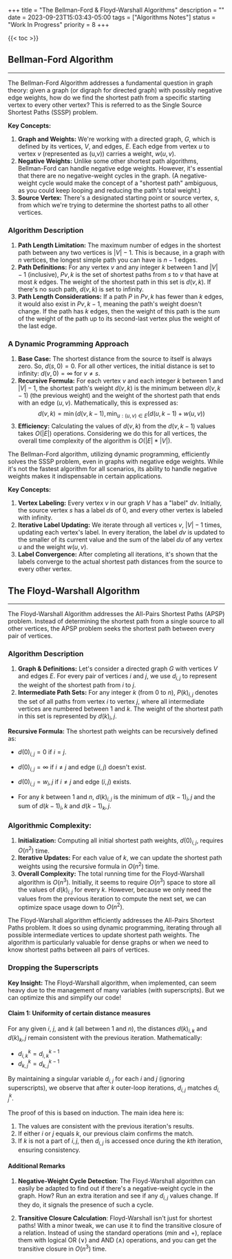 +++
title = "The Bellman-Ford & Floyd-Warshall Algorithms"
description = ""
date = 2023-09-23T15:03:43-05:00
tags = ["Algorithms Notes"]
status = "Work In Progress"
priority = 8
+++

{{< toc >}}


## Bellman-Ford Algorithm
***

The Bellman-Ford Algorithm addresses a fundamental question in graph theory: given a graph (or digraph for directed graph) with possibly negative edge weights, how do we find the shortest path from a specific starting vertex to every other vertex? This is referred to as the Single Source Shortest Paths (SSSP) problem.

**Key Concepts:**
1. **Graph and Weights:** We're working with a directed graph, $G$, which is defined by its vertices, $V$, and edges, $E$. Each edge from vertex $u$ to vertex $v$ (represented as (u,v)) carries a weight, $w(u,v)$.
2. **Negative Weights:** Unlike some other shortest path algorithms, Bellman-Ford can handle negative edge weights. However, it's essential that there are no negative-weight cycles in the graph. (A negative-weight cycle would make the concept of a "shortest path" ambiguous, as you could keep looping and reducing the path's total weight.)
3. **Source Vertex:** There's a designated starting point or source vertex, $s$, from which we're trying to determine the shortest paths to all other vertices.

### Algorithm Description
1. **Path Length Limitation:** The maximum number of edges in the shortest path between any two vertices is $|V| - 1$. This is because, in a graph with $n$ vertices, the longest simple path you can have is $n-1$ edges.
2. **Path Definitions:** For any vertex $v$ and any integer $k$ between 1 and $|V|-1$ (inclusive), $Pv,k$ is the set of shortest paths from $s$ to $v$ that have at most $k$ edges. The weight of the shortest path in this set is $d(v,k)$. If there's no such path, $d(v,k)$ is set to infinity.
3. **Path Length Considerations:** If a path $P$ in $Pv,k$ has fewer than $k$ edges, it would also exist in $Pv,k-1$, meaning the path's weight doesn't change. If the path has $k$ edges, then the weight of this path is the sum of the weight of the path up to its second-last vertex plus the weight of the last edge.

### A Dynamic Programming Approach
1. **Base Case:** The shortest distance from the source to itself is always zero. So, $d(s,0) = 0$. For all other vertices, the initial distance is set to infinity: $d(v,0) = ∞$ for $v ≠ s$.
2. **Recursive Formula:** For each vertex $v$ and each integer $k$ between 1 and $|V|-1$, the shortest path's weight $d(v,k)$ is the minimum between $d(v,k-1)$ (the previous weight) and the weight of the shortest path that ends with an edge $(u,v)$. Mathematically, this is expressed as:
$$ d(v, k) = \min(d(v, k − 1), \min_{u:(u,v)∈E} (d(u, k − 1) + w(u,v)) $$
3. **Efficiency:** Calculating the values of $d(v,k)$ from the $d(v,k-1)$ values takes $O(|E|)$ operations. Considering we do this for all vertices, the overall time complexity of the algorithm is $O(|E| * |V|)$.

The Bellman-Ford algorithm, utilizing dynamic programming, efficiently solves the SSSP problem, even in graphs with negative edge weights. While it's not the fastest algorithm for all scenarios, its ability to handle negative weights makes it indispensable in certain applications.

**Key Concepts:**
1. **Vertex Labeling:** Every vertex $v$ in our graph $V$ has a "label" $dv$. Initially, the source vertex $s$ has a label $ds$ of 0, and every other vertex is labeled with infinity.
2. **Iterative Label Updating:** We iterate through all vertices $v$, $|V|-1$ times, updating each vertex's label. In every iteration, the label $dv$ is updated to the smaller of its current value and the sum of the label $du$ of any vertex $u$ and the weight $w(u,v)$.
3. **Label Convergence:** After completing all iterations, it's shown that the labels converge to the actual shortest path distances from the source to every other vertex.





## The Floyd-Warshall Algorithm
***

The Floyd-Warshall Algorithm addresses the All-Pairs Shortest Paths (APSP) problem. Instead of determining the shortest path from a single source to all other vertices, the APSP problem seeks the shortest path between every pair of vertices. 

### **Algorithm Description**
1. **Graph & Definitions:** Let's consider a directed graph $G$ with vertices $V$ and edges $E$. For every pair of vertices $i$ and $j$, we use $d_{i,j}$ to represent the weight of the shortest path from $i$ to $j$.
2. **Intermediate Path Sets:** For any integer $k$ (from 0 to $n$), $P(k)_{i,j}$ denotes the set of all paths from vertex $i$ to vertex $j$, where all intermediate vertices are numbered between 1 and $k$. The weight of the shortest path in this set is represented by $d(k)_i,j$.

**Recursive Formula:**
The shortest path weights can be recursively defined as:
- $d(0)_{i,j} = 0$ if $i = j$.
- $d(0)_{i,j} = \infty$ if $i ≠ j$ and edge $(i,j)$ doesn't exist.
- $d(0)_{i,j} = w_i,j$ if $i ≠ j$ and edge $(i,j)$ exists.

- For any $k$ between 1 and $n$, $d(k)_{i,j}$ is the minimum of $d(k-1)_i,j$ and the sum of $d(k-1)_i,k$ and $d(k-1)_k,j$.

### **Algorithmic Complexity:**
1. **Initialization:** Computing all initial shortest path weights, $d(0)_{i,j}$, requires $O(n^2)$ time.
2. **Iterative Updates:** For each value of $k$, we can update the shortest path weights using the recursive formula in $O(n^2)$ time.
3. **Overall Complexity:** The total running time for the Floyd-Warshall algorithm is $O(n^3)$. Initially, it seems to require $O(n^3)$ space to store all the values of $d(k)_{i,j}$ for every $k$. However, because we only need the values from the previous iteration to compute the next set, we can optimize space usage down to $O(n^2)$.

The Floyd-Warshall algorithm efficiently addresses the All-Pairs Shortest Paths problem. It does so using dynamic programming, iterating through all possible intermediate vertices to update shortest path weights. The algorithm is particularly valuable for dense graphs or when we need to know shortest paths between all pairs of vertices.


### Dropping the Superscripts

**Key Insight:** The Floyd-Warshall algorithm, when implemented, can seem heavy due to the management of many variables (with superscripts). But we can optimize this and simplify our code!

#### **Claim 1**: Uniformity of certain distance measures
For any given $i$, $j$, and $k$ (all between 1 and $n$), the distances $d(k)_{i,k}$ and $d(k)_k,j$ remain consistent with the previous iteration. Mathematically:
- $d^k_{i,k} = d^{k-1}_{i,k}$
- $d^k_{k,j} = d^{k-1}_{k,j}$

By maintaining a singular variable $d_{i,j}$ for each $i$ and $j$ (ignoring superscripts), we observe that after $k$ outer-loop iterations, $d_{i,j}$ matches $d^k_{i,j}$.

The proof of this is based on induction. The main idea here is:
1. The values are consistent with the previous iteration's results.
2. If either $i$ or $j$ equals $k$, our previous claim confirms the match.
3. If $k$ is not a part of ${i, j}$, then $d_{i,j}$ is accessed once during the $kth$ iteration, ensuring consistency.

#### Additional Remarks

1. **Negative-Weight Cycle Detection**: The Floyd-Warshall algorithm can easily be adapted to find out if there's a negative-weight cycle in the graph. How? Run an extra iteration and see if any $d_{i,j}$ values change. If they do, it signals the presence of such a cycle.
   
2. **Transitive Closure Calculation**: Floyd-Warshall isn't just for shortest paths! With a minor tweak, we can use it to find the transitive closure of a relation. Instead of using the standard operations ($min$ and $+$), replace them with logical OR ($∨$) and AND ($∧$) operations, and you can get the transitive closure in $O(n^3)$ time.
